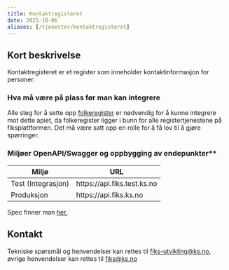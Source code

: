```yaml
---
title: Kontaktregisteret
date: 2025-10-06
aliases: [/tjenester/kontaktregisteret]
---
```


## Kort beskrivelse
Kontaktregisteret er et register som inneholder kontaktinformasjon for personer.

### Hva må være på plass før man kan integrere

Alle steg for å sette opp [folkeregister](/tjenester/folkeregister) er nødvendig for å kunne integrere mot dette apiet, da folkeregister ligger i bunn for alle registertjenestene på fiksplattformen. Det må være satt opp en rolle for å få lov til å gjøre spørringer.

### Miljøer OpenAPI/Swagger og oppbygging av endepunkter**

| Miljø              | URL                          |
| ------------------ | ---------------------------- |
| Test (Integrasjon) | http&#8203;s://api.fiks.test.ks.no  |
| Produksjon         | http&#8203;s://api.fiks.ks.no       |

Spec finner man [her.](https://editor-next.swagger.io/?url=https://developers.fiks.ks.no/api/register-krr-api-v1.json)

## Kontakt
Tekniske spørsmål og henvendelser kan rettes til fiks-utvikling@ks.no, øvrige henvendelser kan rettes til fiks@ks.no
